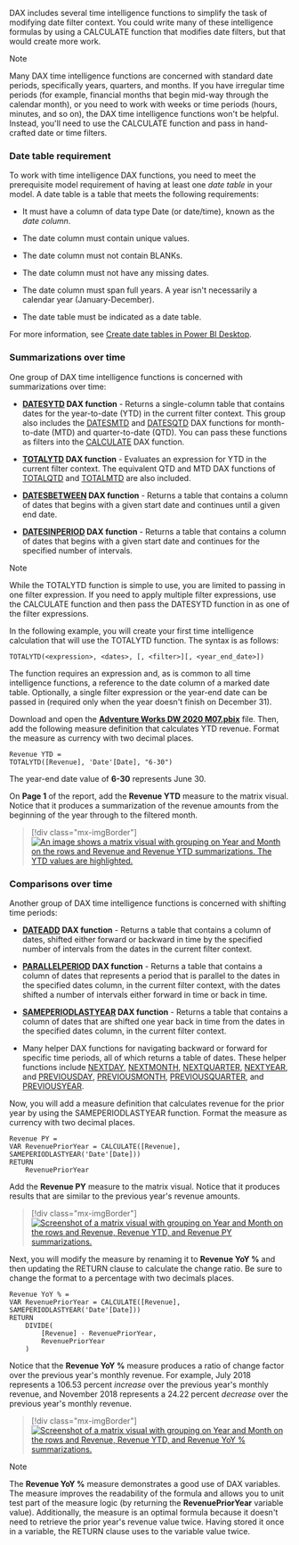 DAX includes several time intelligence functions to simplify the task of modifying date filter context. You could write many of these intelligence formulas by using a CALCULATE function that modifies date filters, but that would create more work.

> [!NOTE]
> Many DAX time intelligence functions are concerned with standard date periods, specifically years, quarters, and months. If you have irregular time periods (for example, financial months that begin mid-way through the calendar month), or you need to work with weeks or time periods (hours, minutes, and so on), the DAX time intelligence functions won't be helpful. Instead, you'll need to use the CALCULATE function and pass in hand-crafted date or time filters.

### Date table requirement

To work with time intelligence DAX functions, you need to meet the prerequisite model requirement of having at least one *date table* in your model. A date table is a table that meets the following requirements:

- It must have a column of data type Date (or date/time), known as the *date column*.

- The date column must contain unique values.

- The date column must not contain BLANKs.

- The date column must not have any missing dates.

- The date column must span full years. A year isn't necessarily a calendar year (January-December).

- The date table must be indicated as a date table.

For more information, see [Create date tables in Power BI Desktop](https://docs.microsoft.com/power-bi/guidance/model-date-tables/?azure-portal=true).

### Summarizations over time

One group of DAX time intelligence functions is concerned with summarizations over time:

- **[DATESYTD](https://docs.microsoft.com/dax/datesytd-function-dax/?azure-portal=true) DAX function** - Returns a single-column table that contains dates for the year-to-date (YTD) in the current filter context. This group also includes the [DATESMTD](https://docs.microsoft.com/dax/datesmtd-function-dax/?azure-portal=true) and [DATESQTD](https://docs.microsoft.com/dax/datesqtd-function-dax/?azure-portal=true) DAX functions for month-to-date (MTD) and quarter-to-date (QTD). You can pass these functions as filters into the [CALCULATE](https://docs.microsoft.com/dax/calculate-function-dax/?azure-portal=true) DAX function.

- **[TOTALYTD](https://docs.microsoft.com/dax/totalytd-function-dax/?azure-portal=true) DAX function** - Evaluates an expression for YTD in the current filter context. The equivalent QTD and MTD DAX functions of [TOTALQTD](https://docs.microsoft.com/dax/totalqtd-function-dax/?azure-portal=true) and [TOTALMTD](https://docs.microsoft.com/dax/totalmtd-function-dax/?azure-portal=true) are also included.

- **[DATESBETWEEN](https://docs.microsoft.com/dax/datesbetween-function-dax/?azure-portal=true) DAX function** - Returns a table that contains a column of dates that begins with a given start date and continues until a given end date.

- **[DATESINPERIOD](https://docs.microsoft.com/dax/datesinperiod-function-dax/?azure-portal=true) DAX function** - Returns a table that contains a column of dates that begins with a given start date and continues for the specified number of intervals.

> [!NOTE]
> While the TOTALYTD function is simple to use, you are limited to passing in one filter expression. If you need to apply multiple filter expressions, use the CALCULATE function and then pass the DATESYTD function in as one of the filter expressions.

In the following example, you will create your first time intelligence calculation that will use the TOTALYTD function. The syntax is as follows:

```dax
TOTALYTD(<expression>, <dates>, [, <filter>][, <year_end_date>])
```

The function requires an expression and, as is common to all time intelligence functions, a reference to the date column of a marked date table. Optionally, a single filter expression or the year-end date can be passed in (required only when the year doesn't finish on December 31).

Download and open the [**Adventure Works DW 2020 M07.pbix**](https://github.com/MicrosoftDocs/mslearn-dax-power-bi/raw/main/activities/Adventure%20Works%20DW%202020%20M07.pbix) file. Then, add the following measure definition that calculates YTD revenue. Format the measure as currency with two decimal places.

```dax
Revenue YTD =
TOTALYTD([Revenue], 'Date'[Date], "6-30")
```

The year-end date value of **6-30** represents June 30.

On **Page 1** of the report, add the **Revenue YTD** measure to the matrix visual. Notice that it produces a summarization of the revenue amounts from the beginning of the year through to the filtered month.

> [!div class="mx-imgBorder"]
> [![An image shows a matrix visual with grouping on Year and Month on the rows and Revenue and Revenue YTD summarizations. The YTD values are highlighted.](../media/dax-matrix-revenue-ytd-activity-ssm.png)](../media/dax-matrix-revenue-ytd-activity-ssm.png#lightbox)

### Comparisons over time

Another group of DAX time intelligence functions is concerned with shifting time periods:

- **[DATEADD](https://docs.microsoft.com/dax/dateadd-function-dax/?azure-portal=true) DAX function** - Returns a table that contains a column of dates, shifted either forward or backward in time by the specified number of intervals from the dates in the current filter context.

- **[PARALLELPERIOD](https://docs.microsoft.com/dax/parallelperiod-function-dax/?azure-portal=true) DAX function** - Returns a table that contains a column of dates that represents a period that is parallel to the dates in the specified dates column, in the current filter context, with the dates shifted a number of intervals either forward in time or back in time.

- **[SAMEPERIODLASTYEAR](https://docs.microsoft.com/dax/sameperiodlastyear-function-dax/?azure-portal=true) DAX function** - Returns a table that contains a column of dates that are shifted one year back in time from the dates in the specified dates column, in the current filter context.

- Many helper DAX functions for navigating backward or forward for specific time periods, all of which returns a table of dates. These helper functions include [NEXTDAY](https://docs.microsoft.com/dax/nextday-function-dax/?azure-portal=true), [NEXTMONTH](https://docs.microsoft.com/dax/nextmonth-function-dax/?azure-portal=true), [NEXTQUARTER](https://docs.microsoft.com/dax/nextquarter-function-dax/?azure-portal=true), [NEXTYEAR](https://docs.microsoft.com/dax/nextyear-function-dax/?azure-portal=true), and [PREVIOUSDAY](https://docs.microsoft.com/dax/previousday-function-dax/?azure-portal=true), [PREVIOUSMONTH](https://docs.microsoft.com/dax/previousmonth-function-dax/?azure-portal=true), [PREVIOUSQUARTER](https://docs.microsoft.com/dax/previousquarter-function-dax/?azure-portal=true), and [PREVIOUSYEAR](https://docs.microsoft.com/dax/previousyear-function-dax/?azure-portal=true).

Now, you will add a measure definition that calculates revenue for the prior year by using the SAMEPERIODLASTYEAR function. Format the measure as currency with two decimal places.

```dax
Revenue PY =
VAR RevenuePriorYear = CALCULATE([Revenue], SAMEPERIODLASTYEAR('Date'[Date]))
RETURN
    RevenuePriorYear
```

Add the **Revenue PY** measure to the matrix visual. Notice that it produces results that are similar to the previous year's revenue amounts.

> [!div class="mx-imgBorder"]
> [![Screenshot of a matrix visual with grouping on Year and Month on the rows and Revenue, Revenue YTD, and Revenue PY summarizations.](../media/dax-matrix-revenue-py-ssm.png)](../media/dax-matrix-revenue-py-ssm.png#lightbox)

Next, you will modify the measure by renaming it to **Revenue YoY %** and then updating the RETURN clause to calculate the change ratio. Be sure to change the format to a percentage with two decimals places.

```dax
Revenue YoY % =
VAR RevenuePriorYear = CALCULATE([Revenue], SAMEPERIODLASTYEAR('Date'[Date]))
RETURN
    DIVIDE(
        [Revenue] - RevenuePriorYear,
        RevenuePriorYear
    )
```

Notice that the **Revenue YoY %** measure produces a ratio of change factor over the previous year's monthly revenue. For example, July 2018 represents a 106.53 percent *increase* over the previous year's monthly revenue, and November 2018 represents a 24.22 percent *decrease* over the previous year's monthly revenue.

> [!div class="mx-imgBorder"]
> [![Screenshot of a matrix visual with grouping on Year and Month on the rows and Revenue, Revenue YTD, and Revenue YoY % summarizations.](../media/dax-matrix-revenue-yoy-ssm.png)](../media/dax-matrix-revenue-yoy-ssm.png#lightbox)

> [!NOTE]
> The **Revenue YoY %** measure demonstrates a good use of DAX variables. The measure improves the readability of the formula and allows you to unit test part of the measure logic (by returning the **RevenuePriorYear** variable value). Additionally, the measure is an optimal formula because it doesn't need to retrieve the prior year's revenue value twice. Having stored it once in a variable, the RETURN clause uses to the variable value twice.
